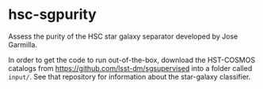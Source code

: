 # hsc-sgpurity
Assess the purity of the HSC star galaxy separator developed by Jose Garmilla.

In order to get the code to run out-of-the-box, download the HST-COSMOS catalogs from https://github.com/lsst-dm/sgsupervised into a folder called `input/`. See that repository for information about the star-galaxy classifier.
